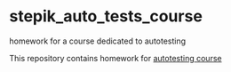 # stepik_auto_tests_course
 homework for a course dedicated to autotesting
 
 This repository contains homework for [autotesting course](https://stepik.org/course/575/syllabus)